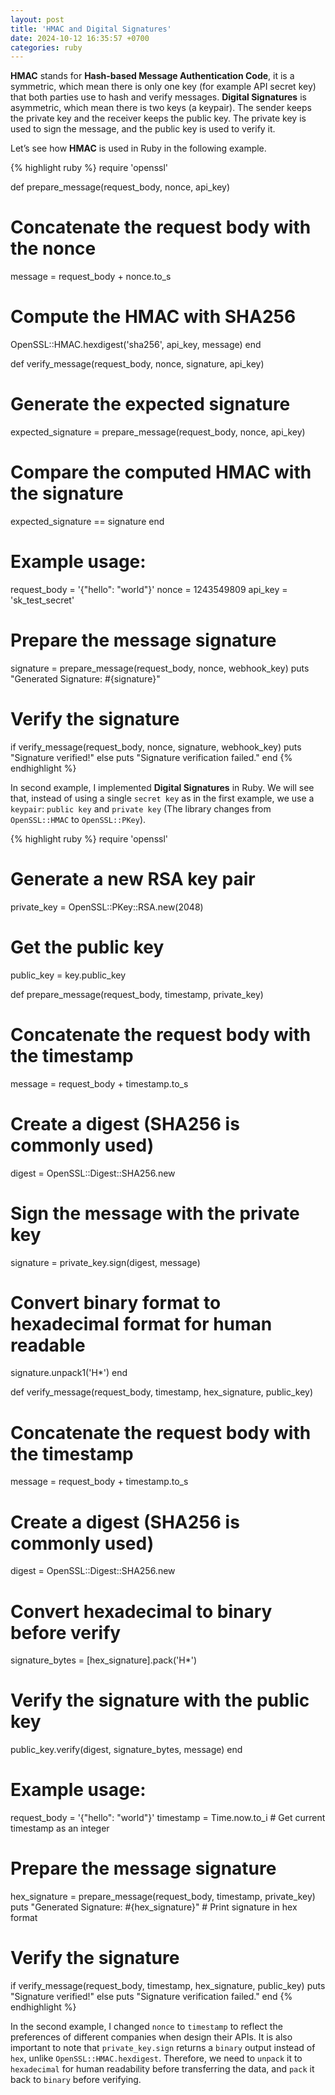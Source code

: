 ```yaml
---
layout: post
title: 'HMAC and Digital Signatures'
date: 2024-10-12 16:35:57 +0700
categories: ruby
---
```


**HMAC** stands for **Hash-based Message Authentication Code**, it is a symmetric, which mean there is only one key (for example API secret key) that both parties use to hash and verify messages.
**Digital Signatures** is asymmetric, which mean there is two keys (a keypair). The sender keeps the private key and the receiver keeps the public key. The private key is used to sign the message, and the public key is used to verify it.

Let’s see how **HMAC** is used in Ruby in the following example.

{% highlight ruby %}
require 'openssl'

def prepare_message(request_body, nonce, api_key)

# Concatenate the request body with the nonce

message = request_body + nonce.to_s

# Compute the HMAC with SHA256

OpenSSL::HMAC.hexdigest('sha256', api_key, message)
end

def verify_message(request_body, nonce, signature, api_key)

# Generate the expected signature

expected_signature = prepare_message(request_body, nonce, api_key)

# Compare the computed HMAC with the signature

expected_signature == signature
end

# Example usage:

request_body = '{"hello": "world"}'
nonce = 1243549809
api_key = 'sk_test_secret'

# Prepare the message signature

signature = prepare_message(request_body, nonce, webhook_key)
puts "Generated Signature: #{signature}"

# Verify the signature

if verify_message(request_body, nonce, signature, webhook_key)
puts "Signature verified!"
else
puts "Signature verification failed."
end
{% endhighlight %}

In second example, I implemented **Digital Signatures** in Ruby. We will see that, instead of using a single `secret key` as in the first example, we use a `keypair`: `public key` and `private key` (The library changes from `OpenSSL::HMAC` to `OpenSSL::PKey`).

{% highlight ruby %}
require 'openssl'

# Generate a new RSA key pair

private_key = OpenSSL::PKey::RSA.new(2048)

# Get the public key

public_key = key.public_key

def prepare_message(request_body, timestamp, private_key)

# Concatenate the request body with the timestamp

message = request_body + timestamp.to_s

# Create a digest (SHA256 is commonly used)

digest = OpenSSL::Digest::SHA256.new

# Sign the message with the private key

signature = private_key.sign(digest, message)

# Convert binary format to hexadecimal format for human readable

signature.unpack1('H\*')
end

def verify_message(request_body, timestamp, hex_signature, public_key)

# Concatenate the request body with the timestamp

message = request_body + timestamp.to_s

# Create a digest (SHA256 is commonly used)

digest = OpenSSL::Digest::SHA256.new

# Convert hexadecimal to binary before verify

signature_bytes = [hex_signature].pack('H\*')

# Verify the signature with the public key

public_key.verify(digest, signature_bytes, message)
end

# Example usage:

request_body = '{"hello": "world"}'
timestamp = Time.now.to_i # Get current timestamp as an integer

# Prepare the message signature

hex_signature = prepare_message(request_body, timestamp, private_key)
puts "Generated Signature: #{hex_signature}" # Print signature in hex format

# Verify the signature

if verify_message(request_body, timestamp, hex_signature, public_key)
puts "Signature verified!"
else
puts "Signature verification failed."
end
{% endhighlight %}

In the second example, I changed `nonce` to `timestamp` to reflect the preferences of different companies when design their APIs.
It is also important to note that `private_key.sign` returns a `binary` output instead of `hex`, unlike `OpenSSL::HMAC.hexdigest`. Therefore, we need to `unpack` it to `hexadecimal` for human readability before transferring the data, and `pack` it back to `binary` before verifying.
